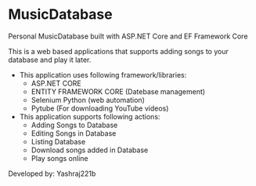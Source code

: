 # MusicDatabase
 Personal MusicDatabase built with ASP.NET Core and EF Framework Core 

This is a web based applications that supports adding songs to your database and play it later.

* This application uses following framework/libraries:
    * ASP.NET CORE
    * ENTITY FRAMEWORK CORE (Datebase management)
    * Selenium Python (web automation)
    * Pytube (For downloading YouTube videos)
* This application supports following actions:
    * Adding Songs to Database
    * Editing Songs in Database
    * Listing Database
    * Download songs added in Database 
    * Play songs online

Developed by: Yashraj221b

